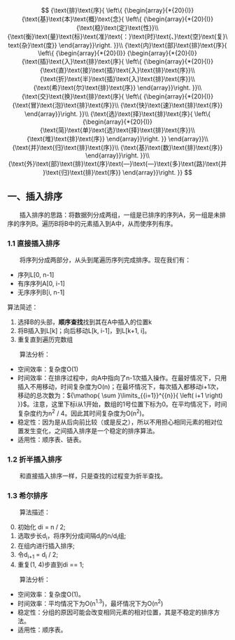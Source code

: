 $$
{\text{排}\text{序}{ \left\{ {\begin{array}{*{20}{l}}
{\text{基}\text{本}\text{概}\text{念}{ \left\{ {\begin{array}{*{20}{l}}
{\text{稳}\text{定}\text{性}}\\
{\text{衡}\text{量}\text{标}\text{准}\text{：}\text{时}\text{、}\text{空}\text{复}\text{杂}\text{度}}
\end{array}}\right. }}\\
{\text{内}\text{部}\text{排}\text{序}{ \left\{ {\begin{array}{*{20}{l}}
{\begin{array}{*{20}{l}}
{\text{插}\text{入}\text{排}\text{序}{ \left\{ {\begin{array}{*{20}{l}}
{\text{直}\text{接}\text{插}\text{入}\text{排}\text{序}}\\
{\text{折}\text{半}\text{插}\text{入}\text{排}\text{序}}\\
{\text{希}\text{尔}\text{排}\text{序}}
\end{array}}\right. }}\\
{\text{交}\text{换}\text{排}\text{序}{ \left\{ {\begin{array}{*{20}{l}}
{\text{冒}\text{泡}\text{排}\text{序}}\\
{\text{快}\text{速}\text{排}\text{序}}
\end{array}}\right. }}\\
{\text{选}\text{择}\text{排}\text{序}{ \left\{ {\begin{array}{*{20}{l}}
{\text{简}\text{单}\text{选}\text{择}\text{排}\text{序}}\\
{\text{堆}\text{排}\text{序}}
\end{array}}\right. }}
\end{array}}\\
{\text{并}\text{归}\text{排}\text{序}}\\
{\text{基}\text{数}\text{排}\text{序}}
\end{array}}\right. }}\\
{\text{外}\text{部}\text{排}\text{序}\text{—}\text{—}\text{多}\text{路}\text{并}\text{归}\text{排}\text{序}}
\end{array}}\right. }}
$$

## 一、插入排序

&emsp;&emsp;插入排序的思路：将数据列分成两组，一组是已排序的序列A，另一组是未排序的序列B。遍历B将B中的元素插入到A中，从而使序列有序。

### 1.1 直接插入排序
&emsp;&emsp;将序列分成两部分，从头到尾遍历序列完成排序。现在我们有：

- 序列L[0, n-1]
- 有序序列A[0, i-1]
- 无序序列B[i, n-1]

算法简述：

1. 选择B的头部，**顺序查找**找到其在A中插入的位置k
2. 将B插入到L\[k\]；向后移动L[k, i-1]，到L[k+1, i]。
3. 重复直到遍历完数组

&emsp;&emsp;算法分析：

- 空间效率：复杂度O(1)
- 时间效率：在排序过程中，向A中指向了n-1次插入操作。在最好情况下，只用插入不用移动，时间复杂度为O(n)；在最坏情况下，每次插入都移动i+1次，移动的总次数为：${\mathop{ \sum }\limits_{{i=1}}^{{n}}{ \left( i+1 \right) }}$。注意，这里下标i从1开始，数组的1号位置下标为0。在平均情况下，时间复杂度约为n<sup>2</sup> / 4。因此其时间复杂度为O(n<sup>2</sup>)。
- 稳定性：因为是从后向前比较（或是反之），所以不用担心相同元素的相对位置发生变化，之间插入排序是一个稳定的排序算法。
- 适用性：顺序表、链表。

### 1.2 折半插入排序
&emsp;&emsp;和直接插入排序一样，只是查找的过程变为折半查找。

### 1.3 希尔排序
&emsp;&emsp;算法描述：

0. 初始化 di = n / 2;
1. 选取步长d<sub>i</sub>，将序列分成间隔d<sub>i</sub>的n/d<sub>i</sub>组;
2. 在组内进行插入排序;
3. 令d<sub>i+1</sub> = d<sub>i</sub> / 2;
4. 重复(1, 4)步直到di == 1;

&emsp;&emsp;算法分析：

- 空间效率：复杂度O(1)。
- 时间效率：平均情况下为O(n<sup>1.3</sup>)，最坏情况下为O(n<sup>2</sup>)
- 稳定性：分组的原因可能会改变相同元素的相对位置，其是不稳定的排序方法。
- 适用性：顺序表。

